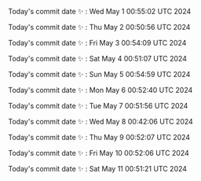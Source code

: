 Today's commit date ✨ : Wed May 1 00:55:02 UTC 2024 

Today's commit date ✨ : Thu May 2 00:50:56 UTC 2024 

Today's commit date ✨ : Fri May 3 00:54:09 UTC 2024 

Today's commit date ✨ : Sat May 4 00:51:07 UTC 2024 

Today's commit date ✨ : Sun May 5 00:54:59 UTC 2024 

Today's commit date ✨ : Mon May 6 00:52:40 UTC 2024 

Today's commit date ✨ : Tue May 7 00:51:56 UTC 2024 

Today's commit date ✨ : Wed May 8 00:42:06 UTC 2024 

Today's commit date ✨ : Thu May 9 00:52:07 UTC 2024 

Today's commit date ✨ : Fri May 10 00:52:06 UTC 2024 

Today's commit date ✨ : Sat May 11 00:51:21 UTC 2024 

